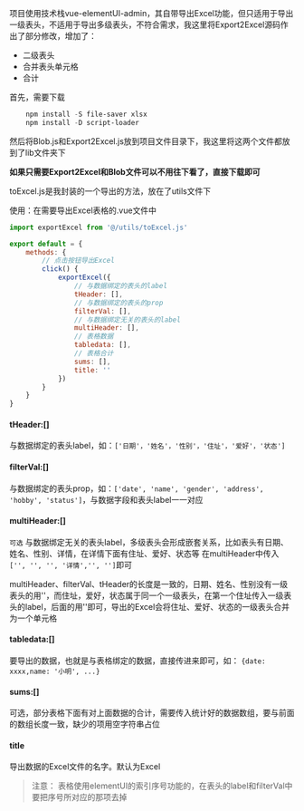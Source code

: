 项目使用技术栈vue-elementUI-admin，其自带导出Excel功能，但只适用于导出一级表头，不适用于导出多级表头，不符合需求，我这里将Export2Excel源码作出了部分修改，增加了：

- 二级表头
- 合并表头单元格
- 合计

首先，需要下载

```powershell
    npm install -S file-saver xlsx
    npm install -D script-loader
```

然后将Blob.js和Export2Excel.js放到项目文件目录下，我这里将这两个文件都放到了lib文件夹下

**如果只需要Export2Excel和Blob文件可以不用往下看了，直接下载即可**

toExcel.js是我封装的一个导出的方法，放在了utils文件下

使用：在需要导出Excel表格的.vue文件中

```javascript
import exportExcel from '@/utils/toExcel.js'

export default = {
    methods: {
        // 点击按钮导出Excel
        click() {
            exportExcel({
                // 与数据绑定的表头的label
                tHeader: [],
                // 与数据绑定的表头的prop
                filterVal: [],
                // 与数据绑定无关的表头的label
                multiHeader: [],
                // 表格数据
                tabledata: [],
                // 表格合计
                sums: [],
                title: ''
            })
        }
    }
}
```

#### tHeader:[]

与数据绑定的表头label，如：`['日期'，'姓名'，'性别'，'住址'，'爱好'，'状态']`

#### filterVal:[]

与数据绑定的表头prop，如：`['date', 'name', 'gender', 'address', 'hobby', 'status']`，与数据字段和表头label一一对应

#### multiHeader:[]

`可选`
与数据绑定无关的表头label，多级表头会形成嵌套关系，比如表头有日期、姓名、性别、详情，在详情下面有住址、爱好、状态等
在multiHeader中传入`['', '', '', '详情','', '']`即可

multiHeader、filterVal、tHeader的长度是一致的，日期、姓名、性别没有一级表头的用''，而住址，爱好，状态属于同一个一级表头，在第一个住址传入一级表头的label，后面的用''即可，导出的Excel会将住址、爱好、状态的一级表头合并为一个单元格

#### tabledata:[]

要导出的数据，也就是与表格绑定的数据，直接传进来即可，如： `{date: xxxx,name: '小明', ...}`

#### sums:[]

可选，部分表格下面有对上面数据的合计，需要传入统计好的数据数组，要与前面的数组长度一致，缺少的项用空字符串占位

#### title

导出数据的Excel文件的名字。默认为Excel

> 注意： 表格使用elementUI的索引序号功能的，在表头的label和filterVal中要把序号所对应的那项去掉
